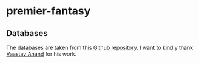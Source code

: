 # premier-fantasy

## Databases

The databases are taken from this [Github repository](https://github.com/vaastav/Fantasy-Premier-League). I want to kindly thank [Vaastav Anand](https://github.com/vaastav) for his work.